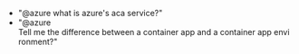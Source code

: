 - "@azure what is azure's aca service?"
- "@azure Tell me the difference between a container app and a container app environment?"
